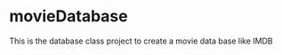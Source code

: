 movieDatabase
=============
This is the database class project to create a movie data base like IMDB
